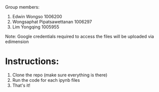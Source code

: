 Group members:
1. Edwin Wongso 1006200
2. Wongsaphat Pipatsawettanan 1006297
3. Lim Yongqing 1005955

Note:
Google credentials required to access the files will be uploaded via edimension

# Instructions:
1. Clone the repo (make sure everything is there)
2. Run the code for each ipynb files 
3. That's it!
